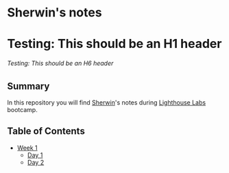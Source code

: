 # Sherwin's notes

# Testing: This should be an H1 header
###### Testing: This should be an H6 header

## Summary

In this repository you will find [Sherwin](https://github.com/sherwin-kwan)'s notes during [Lighthouse Labs](https://www.lighthouselabs.ca/) bootcamp.

## Table of Contents

* [Week 1](./Week_1)
  * [Day 1](./Week_1/Day_1)
  * [Day 2](./Week_1/Day_2)
